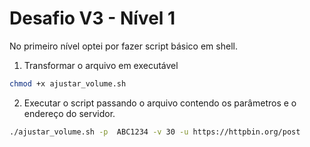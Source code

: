 # Desafio V3 - Nível 1

No primeiro nível optei por fazer script básico em shell.

1. Transformar o arquivo em executável

```sh 
chmod +x ajustar_volume.sh
``` 

2. Executar o script passando o arquivo contendo os parâmetros e o endereço do servidor.

```sh
./ajustar_volume.sh -p  ABC1234 -v 30 -u https://httpbin.org/post
``` 